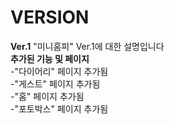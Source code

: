 <!DOCTYPE html>
<html lang="ko">
<head>
    <meta charset="UTF-8">
    <meta name="viewport" content="width=device-width, initial-scale=1.0">
</head>
<body>
    <h1>VERSION</h1>
    <strong>Ver.1</strong>
 <a>"미니홈피" Ver.1에 대한 설명입니다</a>
<br><strong>추가된 기능 및 페이지</strong>
<br>-"다이어리" 페이지 추가됨
<br>-"게스트" 페이지 추가됨
<br>-"홈" 페이지 추가됨
<br>-"포토박스" 페이지 추가됨
</body>
</html>
